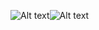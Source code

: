 
![Alt text](https://github.com/underwes/underwes/tree/master/image/1.jpg)![Alt text](https://github.com/underwes/underwes/tree/master/image/1.jpg)
